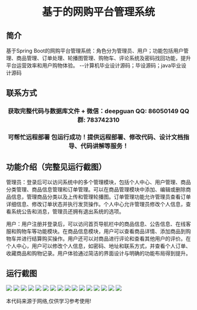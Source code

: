 <p><h1 align="center">基于的网购平台管理系统</h1></p>

## 简介
基于Spring Boot的网购平台管理系统：角色分为管理员、用户；功能包括用户管理、商品管理、订单处理、轮播图管理、购物车、评论系统及密码找回功能，提升平台运营效率和用户购物体验。    --计算机毕业设计源码；毕设源码；java毕业设计源码


## 联系方式
<p><h3 align="center">获取完整代码与数据库文件 + 微信：deepguan QQ: 86050149 QQ群: 783742310</h3></p>
<p><h3 align="center">可帮忙远程部署 包运行成功！提供远程部署、修改代码、设计文档指导、代码讲解等服务！</h3></p>

## 功能介绍（完整见运行截图）
管理员：登录后可以访问系统中的多个管理模块，包括个人中心、用户管理、商品分类管理、商品信息管理和订单管理。可以在商品管理模块中添加、编辑或删除商品信息，管理商品分类以及上传和管理轮播图。订单管理功能允许管理员查看订单详细信息、修改订单状态并执行发货操作。个人中心允许管理员修改个人信息，查看系统公告和消息，管理员还拥有退出系统的选项。

用户：用户注册并登录后，可以访问首页导航栏中的商品信息、公告信息、在线客服和购物车等功能模块。在商品信息模块，用户可以查看商品详情、添加商品到购物车并进行结算购买操作。用户还可以对商品进行评论和查看其他用户的评价。在个人中心，用户可以修改个人信息，如密码、地址和联系方式，并查看个人订单、收藏商品和购物记录。用户体验通过简洁的界面设计与明确的功能布局得到提升。


## 运行截图
![](img/001.jpg)
![](img/002.jpg)
![](img/003.jpg)
![](img/004.jpg)
![](img/005.jpg)
![](img/006.jpg)
![](img/007.jpg)
![](img/008.jpg)
![](img/009.jpg)
![](img/010.jpg)
![](img/011.jpg)
![](img/012.jpg)
![](img/013.jpg)
![](img/014.jpg)
![](img/015.jpg)
![](img/016.jpg)

<p>本代码来源于网络,仅供学习参考使用!</p>

